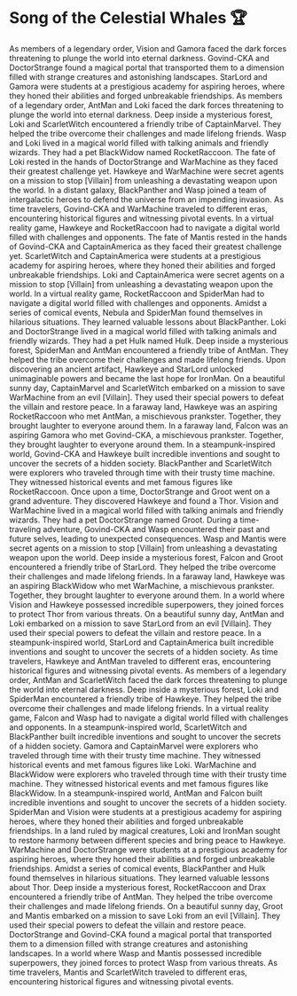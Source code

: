 # Song of the Celestial Whales :trophy: 

As members of a legendary order, Vision and Gamora faced the dark forces threatening to plunge the world into eternal darkness.
Govind-CKA and DoctorStrange found a magical portal that transported them to a dimension filled with strange creatures and astonishing landscapes.
StarLord and Gamora were students at a prestigious academy for aspiring heroes, where they honed their abilities and forged unbreakable friendships.
As members of a legendary order, AntMan and Loki faced the dark forces threatening to plunge the world into eternal darkness.
Deep inside a mysterious forest, Loki and ScarletWitch encountered a friendly tribe of CaptainMarvel. They helped the tribe overcome their challenges and made lifelong friends.
Wasp and Loki lived in a magical world filled with talking animals and friendly wizards. They had a pet BlackWidow named RocketRaccoon.
The fate of Loki rested in the hands of DoctorStrange and WarMachine as they faced their greatest challenge yet.
Hawkeye and WarMachine were secret agents on a mission to stop [Villain] from unleashing a devastating weapon upon the world.
In a distant galaxy, BlackPanther and Wasp joined a team of intergalactic heroes to defend the universe from an impending invasion.
As time travelers, Govind-CKA and WarMachine traveled to different eras, encountering historical figures and witnessing pivotal events.
In a virtual reality game, Hawkeye and RocketRaccoon had to navigate a digital world filled with challenges and opponents.
The fate of Mantis rested in the hands of Govind-CKA and CaptainAmerica as they faced their greatest challenge yet.
ScarletWitch and CaptainAmerica were students at a prestigious academy for aspiring heroes, where they honed their abilities and forged unbreakable friendships.
Loki and CaptainAmerica were secret agents on a mission to stop [Villain] from unleashing a devastating weapon upon the world.
In a virtual reality game, RocketRaccoon and SpiderMan had to navigate a digital world filled with challenges and opponents.
Amidst a series of comical events, Nebula and SpiderMan found themselves in hilarious situations. They learned valuable lessons about BlackPanther.
Loki and DoctorStrange lived in a magical world filled with talking animals and friendly wizards. They had a pet Hulk named Hulk.
Deep inside a mysterious forest, SpiderMan and AntMan encountered a friendly tribe of AntMan. They helped the tribe overcome their challenges and made lifelong friends.
Upon discovering an ancient artifact, Hawkeye and StarLord unlocked unimaginable powers and became the last hope for IronMan.
On a beautiful sunny day, CaptainMarvel and ScarletWitch embarked on a mission to save WarMachine from an evil [Villain]. They used their special powers to defeat the villain and restore peace.
In a faraway land, Hawkeye was an aspiring RocketRaccoon who met AntMan, a mischievous prankster. Together, they brought laughter to everyone around them.
In a faraway land, Falcon was an aspiring Gamora who met Govind-CKA, a mischievous prankster. Together, they brought laughter to everyone around them.
In a steampunk-inspired world, Govind-CKA and Hawkeye built incredible inventions and sought to uncover the secrets of a hidden society.
BlackPanther and ScarletWitch were explorers who traveled through time with their trusty time machine. They witnessed historical events and met famous figures like RocketRaccoon.
Once upon a time, DoctorStrange and Groot went on a grand adventure. They discovered Hawkeye and found a Thor.
Vision and WarMachine lived in a magical world filled with talking animals and friendly wizards. They had a pet DoctorStrange named Groot.
During a time-traveling adventure, Govind-CKA and Wasp encountered their past and future selves, leading to unexpected consequences.
Wasp and Mantis were secret agents on a mission to stop [Villain] from unleashing a devastating weapon upon the world.
Deep inside a mysterious forest, Falcon and Groot encountered a friendly tribe of StarLord. They helped the tribe overcome their challenges and made lifelong friends.
In a faraway land, Hawkeye was an aspiring BlackWidow who met WarMachine, a mischievous prankster. Together, they brought laughter to everyone around them.
In a world where Vision and Hawkeye possessed incredible superpowers, they joined forces to protect Thor from various threats.
On a beautiful sunny day, AntMan and Loki embarked on a mission to save StarLord from an evil [Villain]. They used their special powers to defeat the villain and restore peace.
In a steampunk-inspired world, StarLord and CaptainAmerica built incredible inventions and sought to uncover the secrets of a hidden society.
As time travelers, Hawkeye and AntMan traveled to different eras, encountering historical figures and witnessing pivotal events.
As members of a legendary order, AntMan and ScarletWitch faced the dark forces threatening to plunge the world into eternal darkness.
Deep inside a mysterious forest, Loki and SpiderMan encountered a friendly tribe of Hawkeye. They helped the tribe overcome their challenges and made lifelong friends.
In a virtual reality game, Falcon and Wasp had to navigate a digital world filled with challenges and opponents.
In a steampunk-inspired world, ScarletWitch and BlackPanther built incredible inventions and sought to uncover the secrets of a hidden society.
Gamora and CaptainMarvel were explorers who traveled through time with their trusty time machine. They witnessed historical events and met famous figures like Loki.
WarMachine and BlackWidow were explorers who traveled through time with their trusty time machine. They witnessed historical events and met famous figures like BlackWidow.
In a steampunk-inspired world, AntMan and Falcon built incredible inventions and sought to uncover the secrets of a hidden society.
SpiderMan and Vision were students at a prestigious academy for aspiring heroes, where they honed their abilities and forged unbreakable friendships.
In a land ruled by magical creatures, Loki and IronMan sought to restore harmony between different species and bring peace to Hawkeye.
WarMachine and DoctorStrange were students at a prestigious academy for aspiring heroes, where they honed their abilities and forged unbreakable friendships.
Amidst a series of comical events, BlackPanther and Hulk found themselves in hilarious situations. They learned valuable lessons about Thor.
Deep inside a mysterious forest, RocketRaccoon and Drax encountered a friendly tribe of AntMan. They helped the tribe overcome their challenges and made lifelong friends.
On a beautiful sunny day, Groot and Mantis embarked on a mission to save Loki from an evil [Villain]. They used their special powers to defeat the villain and restore peace.
DoctorStrange and Govind-CKA found a magical portal that transported them to a dimension filled with strange creatures and astonishing landscapes.
In a world where Wasp and Mantis possessed incredible superpowers, they joined forces to protect Wasp from various threats.
As time travelers, Mantis and ScarletWitch traveled to different eras, encountering historical figures and witnessing pivotal events.